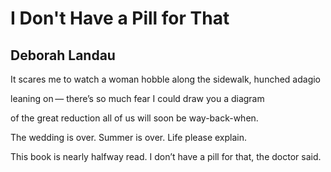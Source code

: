 # I Don't Have a Pill for That
## Deborah Landau
It scares me to watch
a woman hobble along
the sidewalk, hunched adagio

leaning on —
there’s so much fear
I could draw you a diagram

of the great reduction
all of us will soon
be way-back-when.

The wedding is over.
Summer is over.
Life please explain.

This book is nearly halfway read.
I don’t have a pill for that,
the doctor said.